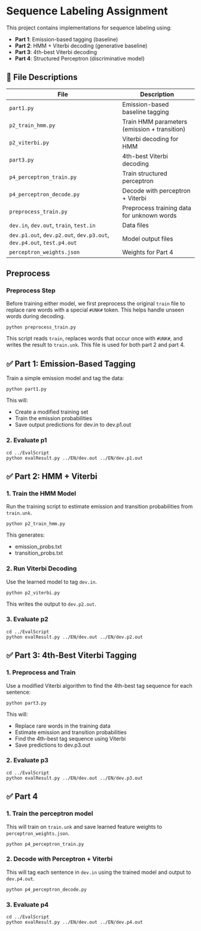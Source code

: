 # Sequence Labeling Assignment

This project contains implementations for sequence labeling using:

- **Part 1**: Emission-based tagging (baseline)
- **Part 2**: HMM + Viterbi decoding (generative baseline)
- **Part 3**: 4th-best Viterbi decoding
- **Part 4**: Structured Perceptron (discriminative model)

## 📁 File Descriptions

| **File** | **Description** |
|----------|-----------------|
| `part1.py` | Emission-based baseline tagging |
| `p2_train_hmm.py` | Train HMM parameters (emission + transition) |
| `p2_viterbi.py` | Viterbi decoding for HMM |
| `part3.py` | 4th-best Viterbi decoding |
| `p4_perceptron_train.py` | Train structured perceptron |
| `p4_perceptron_decode.py` | Decode with perceptron + Viterbi |
| `preprocess_train.py` | Preprocess training data for unknown words |
| `dev.in`, `dev.out`, `train`, `test.in` | Data files |
| `dev.p1.out`, `dev.p2.out`, `dev.p3.out`, `dev.p4.out`, `test.p4.out` | Model output files |
| `perceptron_weights.json` | Weights for Part 4 |

## Preprocess

### Preprocess Step

Before training either model, we first preprocess the original `train` file to replace rare words with a special `#UNK#` token. This helps handle unseen words during decoding.
```
python preprocess_train.py
```
This script reads `train`, replaces words that occur once with `#UNK#`, and writes the result to `train.unk`. This file is used for both part 2 and part 4.

## ✅ Part 1: Emission-Based Tagging

Train a simple emission model and tag the data:

```
python part1.py
```
This will:
- Create a modified training set
- Train the emission probabilities
- Save output predictions for dev.in to dev.p1.out

### 2. Evaluate p1

```
cd ../EvalScript
python evalResult.py ../EN/dev.out ../EN/dev.p1.out
```

## ✅ Part 2: HMM + Viterbi

### 1. Train the HMM Model

Run the training script to estimate emission and transition probabilities from `train.unk`.

```
python p2_train_hmm.py
```
This generates:
- emission_probs.txt
- transition_probs.txt

### 2. Run Viterbi Decoding
Use the learned model to tag `dev.in`.

```
python p2_viterbi.py
```
This writes the output to `dev.p2.out`.

### 3. Evaluate p2

```
cd ../EvalScript
python evalResult.py ../EN/dev.out ../EN/dev.p2.out
```

## ✅ Part 3: 4th-Best Viterbi Tagging

### 1. Preprocess and Train

Use a modified Viterbi algorithm to find the 4th-best tag sequence for each sentence:

```
python part3.py
```

This will:
- Replace rare words in the training data
- Estimate emission and transition probabilities
- Find the 4th-best tag sequence using Viterbi
- Save predictions to dev.p3.out

### 2. Evaluate p3

```
cd ../EvalScript
python evalResult.py ../EN/dev.out ../EN/dev.p3.out
```

## ✅ Part 4

### 1. Train the perceptron model

This will train on `train.unk` and save learned feature weights to `perceptron_weights.json`.

```
python p4_perceptron_train.py
```

### 2. Decode with Perceptron + Viterbi
This will tag each sentence in `dev.in` using the trained model and output to `dev.p4.out`.
```
python p4_perceptron_decode.py
```

### 3. Evaluate p4

```
cd ../EvalScript
python evalResult.py ../EN/dev.out ../EN/dev.p4.out
```

